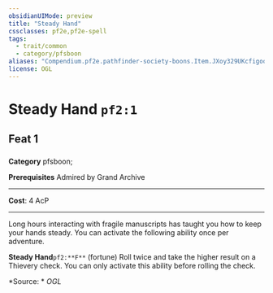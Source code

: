 ```yaml
---
obsidianUIMode: preview
title: "Steady Hand"
cssclasses: pf2e,pf2e-spell
tags:
  - trait/common
  - category/pfsboon
aliases: "Compendium.pf2e.pathfinder-society-boons.Item.JXoy329UKcfigoqk"
license: OGL
---
```

# Steady Hand `pf2:1`
## Feat 1
### 

**Category** pfsboon; 



**Prerequisites** Admired by Grand Archive
* * *
**Cost**: 4 AcP

* * *

Long hours interacting with fragile manuscripts has taught you how to keep your hands steady. You can activate the following ability once per adventure.

**Steady Hand**`pf2:**F**` (fortune) Roll twice and take the higher result on a Thievery check. You can only activate this ability before rolling the check.

*Source: *
*OGL*